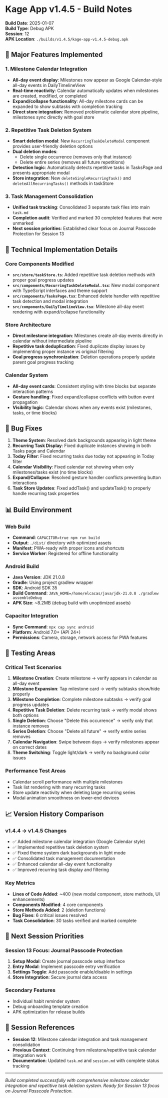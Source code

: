 # Kage App v1.4.5 - Build Notes

**Build Date**: 2025-01-07  
**Build Type**: Debug APK  
**Session**: 12  
**APK Location**: `./builds/v1.4.5/kage-app-v1.4.5-debug.apk`

## 🎯 Major Features Implemented

### 1. Milestone Calendar Integration
- **All-day event display**: Milestones now appear as Google Calendar-style all-day events in DailyTimelineView
- **Real-time reactivity**: Calendar automatically updates when milestones are created, modified, or completed
- **Expand/collapse functionality**: All-day milestone cards can be expanded to show subtasks with completion tracking
- **Direct store integration**: Removed problematic calendar store pipeline, milestones sync directly with goal store

### 2. Repetitive Task Deletion System
- **Smart deletion modal**: New `RecurringTaskDeleteModal` component provides user-friendly deletion options
- **Dual deletion modes**: 
  - Delete single occurrence (removes only that instance)
  - Delete entire series (removes all future repetitions)
- **Detection logic**: Automatically detects repetitive tasks in TasksPage and presents appropriate modal
- **Store integration**: New `deleteSingleRecurringTask()` and `deleteAllRecurringTasks()` methods in taskStore

### 3. Task Management Consolidation
- **Unified task tracking**: Consolidated 3 separate task files into main `task.md`
- **Completion audit**: Verified and marked 30 completed features that were unmarked
- **Next session priorities**: Established clear focus on Journal Passcode Protection for Session 13

## 🔧 Technical Implementation Details

### Core Components Modified
- **`src/store/taskStore.ts`**: Added repetitive task deletion methods with proper goal progress updates
- **`src/components/RecurringTaskDeleteModal.tsx`**: New modal component with TypeScript interfaces and theme support
- **`src/components/TasksPage.tsx`**: Enhanced delete handler with repetitive task detection and modal integration
- **`src/components/DailyTimelineView.tsx`**: Milestone all-day event rendering with expand/collapse functionality

### Store Architecture
- **Direct milestone integration**: Milestones create all-day events directly in calendar without intermediate pipeline
- **Repetitive task deduplication**: Fixed duplicate display issues by implementing proper instance vs original filtering
- **Goal progress synchronization**: Deletion operations properly update parent goal progress tracking

### Calendar System
- **All-day event cards**: Consistent styling with time blocks but separate interaction patterns
- **Gesture handling**: Fixed expand/collapse conflicts with button event propagation
- **Visibility logic**: Calendar shows when any events exist (milestones, tasks, or time blocks)

## 🐛 Bug Fixes

1. **Theme System**: Resolved dark backgrounds appearing in light theme
2. **Recurring Task Display**: Fixed duplicate instances showing in both Tasks page and Calendar
3. **Today Filter**: Fixed recurring tasks due today not appearing in Today filter
4. **Calendar Visibility**: Fixed calendar not showing when only milestones/tasks exist (no time blocks)
5. **Expand/Collapse**: Resolved gesture handler conflicts preventing button interactions
6. **Task Store Updates**: Fixed addTask() and updateTask() to properly handle recurring task properties

## 📊 Build Environment

### Web Build
- **Command**: `CAPACITOR=true npm run build`
- **Output**: `./dist/` directory with optimized assets
- **Manifest**: PWA-ready with proper icons and shortcuts
- **Service Worker**: Registered for offline functionality

### Android Build
- **Java Version**: JDK 21.0.8
- **Gradle**: Using project gradlew wrapper
- **SDK**: Android SDK 35
- **Build Command**: `JAVA_HOME=/home/elcacas/java/jdk-21.0.8 ./gradlew assembleDebug`
- **APK Size**: ~8.2MB (debug build with unoptimized assets)

### Capacitor Integration
- **Sync Command**: `npx cap sync android`
- **Platform**: Android 7.0+ (API 24+)
- **Permissions**: Camera, storage, network access for PWA features

## 🧪 Testing Areas

### Critical Test Scenarios
1. **Milestone Creation**: Create milestone → verify appears in calendar as all-day event
2. **Milestone Expansion**: Tap milestone card → verify subtasks show/hide properly
3. **Milestone Completion**: Complete milestone subtasks → verify goal progress updates
4. **Repetitive Task Deletion**: Delete recurring task → verify modal shows both options
5. **Single Deletion**: Choose "Delete this occurrence" → verify only that instance removes
6. **Series Deletion**: Choose "Delete all future" → verify entire series removes
7. **Calendar Navigation**: Swipe between days → verify milestones appear on correct dates
8. **Theme Switching**: Toggle light/dark → verify no background color issues

### Performance Test Areas
- Calendar scroll performance with multiple milestones
- Task list rendering with many recurring tasks
- Store update reactivity when deleting large recurring series
- Modal animation smoothness on lower-end devices

## 📈 Version History Comparison

### v1.4.4 → v1.4.5 Changes
- ✅ Added milestone calendar integration (Google Calendar style)
- ✅ Implemented repetitive task deletion system
- ✅ Fixed theme system dark backgrounds in light mode
- ✅ Consolidated task management documentation
- ✅ Enhanced calendar all-day event functionality
- ✅ Improved recurring task display and filtering

### Key Metrics
- **Lines of Code Added**: ~400 (new modal component, store methods, UI enhancements)
- **Components Modified**: 4 core components
- **Store Methods Added**: 2 (deletion functions)
- **Bug Fixes**: 6 critical issues resolved
- **Task Consolidation**: 30 tasks verified and marked complete

## 🚀 Next Session Priorities

### Session 13 Focus: Journal Passcode Protection
1. **Setup Modal**: Create journal passcode setup interface
2. **Entry Modal**: Implement passcode entry verification
3. **Settings Toggle**: Add passcode enable/disable in settings
4. **Store Integration**: Secure journal data access

### Secondary Features
- Individual habit reminder system
- Debug onboarding template creation
- APK optimization for release builds

## 🔗 Session References
- **Session 12**: Milestone calendar integration and task management consolidation
- **Previous Context**: Continuing from milestone/repetitive task calendar integration work
- **Documentation**: Updated `task.md` and `session.md` with complete status tracking

---
*Build completed successfully with comprehensive milestone calendar integration and repetitive task deletion system. Ready for Session 13 focus on Journal Passcode Protection.*